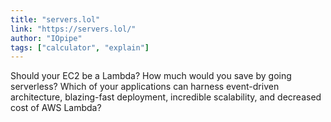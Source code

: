 ```yaml
---
title: "servers.lol"
link: "https://servers.lol/"
author: "IOpipe"
tags: ["calculator", "explain"]
---
```


Should your EC2 be a Lambda? How much would you save by going serverless? Which of your applications can harness event-driven architecture, blazing-fast deployment, incredible scalability, and decreased cost of AWS Lambda?
